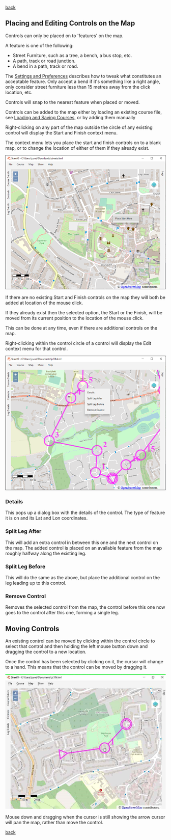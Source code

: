 [back](./index.md)

## Placing and Editing Controls on the Map

Controls can only be placed on to 'features' on the map.

A feature is one of the following:

- Street Furniture, such as a tree, a bench, a bus stop, etc.
- A path, track or road junction.
- A bend in a path, track or road.

The [Settings and Preferences](./SettingsAndPreferences.md#control-placement-preferences) describes how to tweak what
constitutes an acceptable feature. Only accept a bend if it's something like a right angle, only consider street
furniture less than 15 metres away from the click location, etc.

Controls will snap to the nearest feature when placed or moved.

Controls can be added to the map either by loading an existing course
file, see [Loading and Saving Courses](./LoadingSavingCourses.md), or by adding them manually

Right-clicking on any part of the map outside the circle of any existing control will display the Start and Finish
context menu.

The context menu lets you place the start and finish controls on to a blank map, or to change the location of either of
them if they already exist.

![Image](./doc/setstart.png)

If there are no existing Start and Finish controls on the map they will both be added at location of the mouse click.

If they already exist then the selected option, the Start or the Finish, will be moved from its current position to the
location of the mouse click.

This can be done at any time, even if there are additional controls on the map.

Right-clicking within the control circle of a control will display the Edit context menu for that control.

![Image](./doc/controlcontextmenu.png)

### Details

This pops up a dialog box with the details of the control. The type of feature it is on and its Lat and Lon coordinates.

### Split Leg After

This will add an extra control in between this one and the next control on the map. The added control is placed on an
available feature from the map roughly halfway along the existing leg.

### Split Leg Before

This will do the same as the above, but place the additional control on the leg leading up to this control.

### Remove Control

Removes the selected control from the map, the control before this one now goes to the control after this one, forming a
single leg.

## Moving Controls

An existing control can be moved by clicking within the control circle to select that control and then holding the left
mouse button down and dragging the control to a new location.

Once the control has been selected by clicking on it, the cursor will change to a hand. This means that the control can
be moved by dragging it.

![Image](./doc/handcursor.png)

Mouse down and dragging when the cursor is still showing the arrow cursor will pan the map, rather than move the
control.

[back](./index.md)
